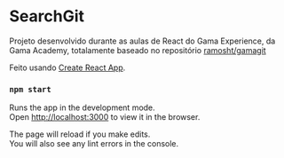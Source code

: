 # SearchGit

Projeto desenvolvido durante as aulas de React do Gama Experience, da Gama Academy, totalamente baseado no repositório
[ramosht/gamagit](https://github.com/ramosht/gamagit)

Feito usando [Create React App](https://github.com/facebook/create-react-app).

### `npm start`

Runs the app in the development mode.\
Open [http://localhost:3000](http://localhost:3000) to view it in the browser.

The page will reload if you make edits.\
You will also see any lint errors in the console.